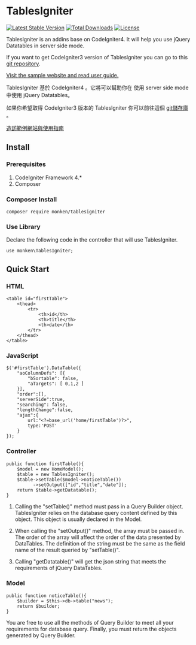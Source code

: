 # TablesIgniter

[![Latest Stable Version](https://poser.pugx.org/monken/tablesigniter/v)](//packagist.org/packages/monken/tablesigniter) [![Total Downloads](https://poser.pugx.org/monken/tablesigniter/downloads)](//packagist.org/packages/monken/tablesigniter) [![License](https://poser.pugx.org/monken/tablesigniter/license)](//packagist.org/packages/monken/tablesigniter)

Tableslgniter is an addins base on CodeIgniter4. It will help you use jQuery Datatables in server side mode.

If you want to get CodeIgniter3 version of Tableslgniter you can go to this [git repository](https://github.com/monkenWu/TablesIgniter_CI3).

[Visit the sample website and read user guide.](https://tablesigniter.monken.tw/)

TablesIgniter 基於 CodeIgniter4 。它將可以幫助你在 使用 server side mode 中使用 jQuery Datatables。 

如果你希望取得 CodeIgniter3 版本的 Tableslgniter 你可以前往這個 [git儲存庫](https://github.com/monkenWu/TablesIgniter_CI3) 。

[造訪範例網站與使用指南](https://tablesigniter.monken.tw/)

## Install

### Prerequisites
1. CodeIgniter Framework 4.*
2. Composer

### Composer Install

```
composer require monken/tablesigniter
```
### Use Library

Declare the following code in the controller that will use TablesIgniter.

```
use monken\TablesIgniter;
```

## Quick Start

### HTML

```
<table id="firstTable">
    <thead>
        <tr>
            <th>id</th>
            <th>title</th>
            <th>date</th>
        </tr>
    </thead>
</table>

```

### JavaScript

```
$('#firstTable').DataTable({
    "aoColumnDefs": [{ 
        "bSortable": false,
        "aTargets": [ 0,1,2 ] 
    }],
    "order":[],
    "serverSide":true,
    "searching": false,
    "lengthChange":false,
    "ajax":{
        url:"<?=base_url('home/firstTable')?>",
        type:'POST'
    }
});
```

### Controller

```
public function firstTable(){
    $model = new HomeModel();
    $table = new TablesIgniter();
    $table->setTable($model->noticeTable())
          ->setOutput(["id","title","date"]);
    return $table->getDatatable();
}
```

1. Calling the "setTable()" method must pass in a Query Builder object. TablesIgniter relies on the database query content defined by this object. This object is usually declared in the Model.

2. When calling the "setOutput()" method, the array must be passed in. The order of the array will affect the order of the data presented by DataTables. The definition of the string must be the same as the field name of the result queried by "setTable()".

3. Calling "getDatatable()" will get the json string that meets the requirements of jQuery DataTables.

### Model

```
public function noticeTable(){
    $builder = $this->db->table("news");
    return $builder;
}
```

You are free to use all the methods of Query Builder to meet all your requirements for database query. Finally, you must return the objects generated by Query Builder.
